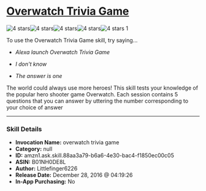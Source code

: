 # [Overwatch Trivia Game](http://alexa.amazon.com/#skills/amzn1.ask.skill.88aa3a79-b6a6-4e30-bac4-f1850ec00c05)
![4 stars](../../images/ic_star_black_18dp_1x.png)![4 stars](../../images/ic_star_black_18dp_1x.png)![4 stars](../../images/ic_star_black_18dp_1x.png)![4 stars](../../images/ic_star_black_18dp_1x.png)![4 stars](../../images/ic_star_border_black_18dp_1x.png) 1

To use the Overwatch Trivia Game skill, try saying...

* *Alexa launch Overwatch Trivia Game*

* *I don't know*

* *The answer is one*

The world could always use more heroes! This skill tests your knowledge of the popular hero shooter game Overwatch. Each session contains 5 questions that you can answer by uttering the number corresponding to your choice of answer

***

### Skill Details

* **Invocation Name:** overwatch trivia game
* **Category:** null
* **ID:** amzn1.ask.skill.88aa3a79-b6a6-4e30-bac4-f1850ec00c05
* **ASIN:** B01NH0DE8L
* **Author:** Littlefinger6226
* **Release Date:** December 28, 2016 @ 04:19:26
* **In-App Purchasing:** No
